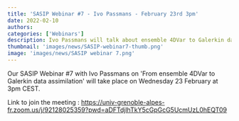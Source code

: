 ```yaml
---
title: 'SASIP Webinar #7 - Ivo Passmans - February 23rd 3pm'
date: 2022-02-10
authors:
categories: ['Webinars']
description: Ivo Passmans will talk about ensemble 4DVar to Galerkin data assimilation
thumbnail: 'images/news/SASIP-webinar7-thumb.png'
image: 'images/news/SASIP webinar 7.png'
---
```

Our SASIP Webinar #7 with Ivo Passmans on 'From ensemble 4DVar to Galerkin data assimilation' will take place on Wednesday 23 February at 3pm CEST.

Link to join the meeting : https://univ-grenoble-alpes-fr.zoom.us/j/92128025359?pwd=aDFTdjlhTkY5cGpGcG5UcmUzL0hEQT09 
